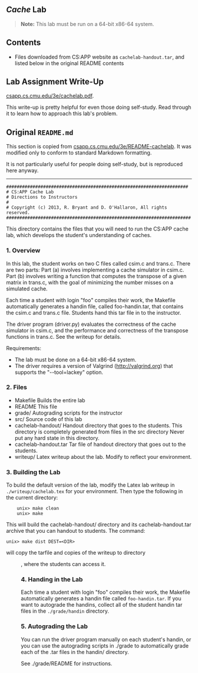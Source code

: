 ## _Cache_ Lab

> **Note:** This lab must be run on a 64-bit x86-64 system.

## Contents

- Files downloaded from CS:APP website as `cachelab-handout.tar`, and listed below in the original README contents

## Lab Assignment Write-Up

[csapp.cs.cmu.edu/3e/cachelab.pdf](http://csapp.cs.cmu.edu/3e/cachelab.pdf).

This write-up is pretty helpful for even those doing self-study. Read through it to learn how to approach this lab's problem.

## Original `README.md`

This section is copied from [csapp.cs.cmu.edu/3e/README-cachelab](http://csapp.cs.cmu.edu/3e/README-cachelab).
It was modified only to conform to standard Markdown formatting.

It is not particularly useful for people doing self-study, but is reproduced here anyway.

----

```
#####################################################################
# CS:APP Cache Lab
# Directions to Instructors
#
# Copyright (c) 2013, R. Bryant and D. O'Hallaron, All rights reserved.
######################################################################
```

This directory contains the files that you will need to run the CS:APP
cache lab, which develops the student's understanding of caches.

### 1. Overview

In this lab, the student works on two C files called csim.c and
trans.c.  There are two parts: Part (a) involves implementing a cache
simulator in csim.c. Part (b) involves writing a function that
computes the transpose of a given matrix in trans.c, with the goal of
minimizing the number misses on a simulated cache.

Each time a student with login "foo" compiles their work, the Makefile
automatically generates a handin file, called foo-handin.tar, that
contains the csim.c and trans.c file. Students hand this tar file in
to the instructor.

The driver program (driver.py) evaluates the correctness of the cache
simulator in csim.c, and the performance and correctness of the
transpose functions in trans.c. See the writeup for details.

Requirements:
- The lab must be done on a 64-bit x86-64 system. 
- The driver requires a version of Valgrind (http://valgrind.org) that
supports the "--tool=lackey" option.

### 2. Files

- Makefile              Builds the entire lab
- README                This file
- grade/                Autograding scripts for the instructor
- src/                  Source code of this lab
- cachelab-handout/     Handout directory that goes to the students. This directory
                        is completely generated from files in the src directory
                        Never put any hard state in this directory.
- cachelab-handout.tar  Tar file of handout directory that goes out to the students.
- writeup/              Latex writeup about the lab. Modify to reflect your 
                        environment.

### 3. Building the Lab

To build the default version of the lab, modify the Latex lab writeup
in `./writeup/cachelab.tex` for your environment. Then type the following
in the current directory:

        unix> make clean
        unix> make

This will build the cachelab-handout/ directory and its
cachelab-handout.tar archive that you can handout to students.
The command:

	unix> make dist DEST=<DIR>

will copy the tarfile and copies of the writeup to directory <DIR>,
where the students can access it.

### 4. Handing in the Lab

Each time a student with login "foo" compiles their work, the Makefile
automatically generates a handin file called `foo-handin.tar`. If you
want to autograde the handins, collect all of the student handin tar
files in the `./grade/handin` directory.

### 5. Autograding the Lab

You can run the driver program manually on each student's handin, or
you can use the autograding scripts in ./grade to automatically grade
each of the .tar files in the handin/ directory.

See ./grade/README for instructions.